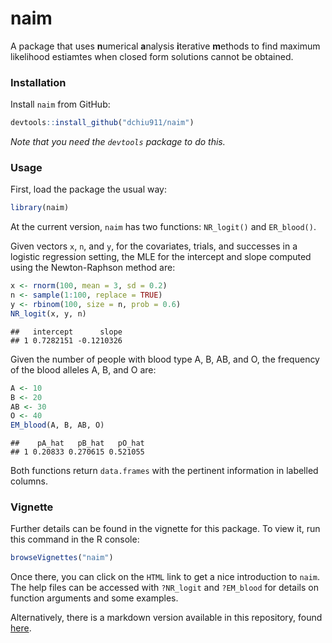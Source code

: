 naim
=======

A package that uses <b>n</b>umerical <b>a</b>nalysis <b>i</b>terative <b>m</b>ethods to find maximum likelihood estiamtes when closed form solutions cannot be obtained.

### Installation
Install `naim` from GitHub:


```r
devtools::install_github("dchiu911/naim")
```
_Note that you need the `devtools` package to do this._

### Usage
First, load the package the usual way:


```r
library(naim)
```

At the current version, `naim` has two functions: `NR_logit()` and `ER_blood()`.

Given vectors `x`, `n`, and `y`, for the covariates, trials, and successes in a logistic regression setting, the MLE for the intercept and slope computed using the Newton-Raphson method are:


```r
x <- rnorm(100, mean = 3, sd = 0.2)
n <- sample(1:100, replace = TRUE)
y <- rbinom(100, size = n, prob = 0.6)
NR_logit(x, y, n)
```

```
##   intercept      slope
## 1 0.7282151 -0.1210326
```

Given the number of people with blood type A, B, AB, and O, the frequency of the blood alleles A, B, and O are:


```r
A <- 10
B <- 20
AB <- 30
O <- 40
EM_blood(A, B, AB, O)
```

```
##    pA_hat   pB_hat   pO_hat
## 1 0.20833 0.270615 0.521055
```

Both functions return `data.frames` with the pertinent information in labelled columns.

### Vignette
Further details can be found in the vignette for this package. To view it, run this command in the R console:


```r
browseVignettes("naim")
```

Once there, you can click on the `HTML` link to get a nice introduction to `naim`. The help files can be accessed with `?NR_logit` and `?EM_blood` for details on function arguments and some examples.

Alternatively, there is a markdown version available in this repository, found [here](https://github.com/dchiu911/naim/blob/master/vignettes/overview.md).
